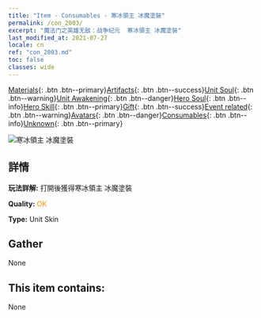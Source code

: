 ```yaml
---
title: "Item - Consumables - 寒冰領主 冰魔塗裝"
permalink: /con_2003/
excerpt: "魔法门之英雄无敌：战争纪元  寒冰領主 冰魔塗裝"
last_modified_at: 2021-07-27
locale: cn
ref: "con_2003.md"
toc: false
classes: wide
---
```

 [Materials](/ItemsCN/){: .btn .btn--primary}[Artifacts](/ItemsCN/Artifacts/){: .btn .btn--success}[Unit Soul](/ItemsCN/UnitSoul/){: .btn .btn--warning}[Unit Awakening](/ItemsCN/UnitAwakening/){: .btn .btn--danger}[Hero Soul](/ItemsCN/HeroSoul/){: .btn .btn--info}[Hero Skill](/ItemsCN/HeroSkill/){: .btn .btn--primary}[Gift](/ItemsCN/Gift/){: .btn .btn--success}[Event related](/ItemsCN/Events/){: .btn .btn--warning}[Avatars](/ItemsCN/Avatars/){: .btn .btn--danger}[Consumables](/ItemsCN/Consumables/){: .btn .btn--info}[Unknown](/ItemsCN/Unknown/){: .btn .btn--primary}

 ![寒冰領主 冰魔塗裝](/images/u/ti_bingmopifu.jpg)

## 詳情
 **玩法詳解:** 打開後獲得寒冰領主 冰魔塗裝

 **Quality:** <span style="color: #FF8C00">OK</span>

 **Type:** Unit Skin

## Gather

  None

## This item contains:

  None

